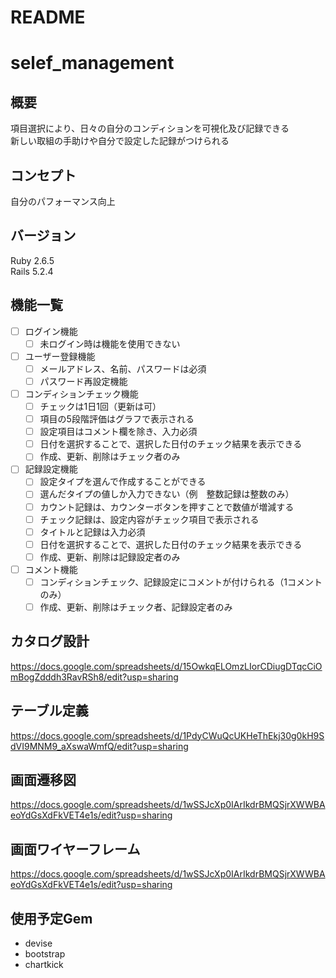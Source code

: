 # README  
# selef_management  
## 概要  
項目選択により、日々の自分のコンディションを可視化及び記録できる  
新しい取組の手助けや自分で設定した記録がつけられる  
## コンセプト  
自分のパフォーマンス向上  
  
## バージョン  
Ruby 2.6.5  
Rails 5.2.4  
  
## 機能一覧  
- [ ] ログイン機能  
  - [ ] 未ログイン時は機能を使用できない  
- [ ] ユーザー登録機能  
  - [ ] メールアドレス、名前、パスワードは必須  
  - [ ] パスワード再設定機能  
- [ ] コンディションチェック機能  
  - [ ] チェックは1日1回（更新は可）  
  - [ ] 項目の5段階評価はグラフで表示される  
  - [ ] 設定項目はコメント欄を除き、入力必須  
  - [ ] 日付を選択することで、選択した日付のチェック結果を表示できる  
  - [ ] 作成、更新、削除はチェック者のみ
- [ ] 記録設定機能  
  - [ ] 設定タイプを選んで作成することができる  
  - [ ] 選んだタイプの値しか入力できない（例　整数記録は整数のみ）  
  - [ ] カウント記録は、カウンターボタンを押すことで数値が増減する  
  - [ ] チェック記録は、設定内容がチェック項目で表示される  
  - [ ] タイトルと記録は入力必須  
  - [ ] 日付を選択することで、選択した日付のチェック結果を表示できる  
  - [ ] 作成、更新、削除は記録設定者のみ  
- [ ] コメント機能  
  - [ ] コンディションチェック、記録設定にコメントが付けられる（1コメントのみ）  
  - [ ] 作成、更新、削除はチェック者、記録設定者のみ  
  
## カタログ設計  
https://docs.google.com/spreadsheets/d/15OwkqELOmzLIorCDiugDTqcCiOmBogZdddh3RavRSh8/edit?usp=sharing  
  
## テーブル定義  
https://docs.google.com/spreadsheets/d/1PdyCWuQcUKHeThEkj30g0kH9SdVI9MNM9_aXswaWmfQ/edit?usp=sharing  
  
## 画面遷移図  
https://docs.google.com/spreadsheets/d/1wSSJcXp0IArIkdrBMQSjrXWWBAeoYdGsXdFkVET4e1s/edit?usp=sharing  
  
## 画面ワイヤーフレーム  
https://docs.google.com/spreadsheets/d/1wSSJcXp0IArIkdrBMQSjrXWWBAeoYdGsXdFkVET4e1s/edit?usp=sharing  
  
## 使用予定Gem  
- devise  
- bootstrap  
- chartkick  
 